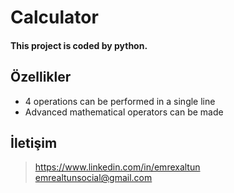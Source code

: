 # Calculator

<h4>This project is coded by python.</h4>

## Özellikler

- 4 operations can be performed in a single line
- Advanced mathematical operators can be made

## İletişim

> https://www.linkedin.com/in/emrexaltun </br>
> emrealtunsocial@gmail.com
